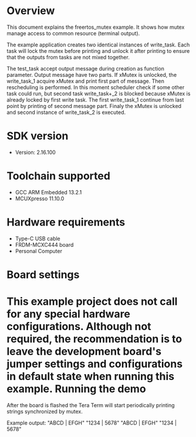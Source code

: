 Overview
========
This document explains the freertos_mutex example. It shows how mutex manage access to common
resource (terminal output).

The example application creates two identical instances of write_task. Each task will lock the mutex
before printing and unlock it after printing to ensure that the outputs from tasks are not mixed
together.

The test_task accept output message during creation as function parameter. Output message have two
parts. If xMutex is unlocked, the write_task_1 acquire xMutex and print first part of message. Then
rescheduling is performed. In this moment scheduler check if some other task could run, but second
task write_task+_2 is blocked because xMutex is already locked by first write task. The first
write_task_1 continue from last point by printing of second message part. Finaly the xMutex is
unlocked and second instance of write_task_2 is executed.




SDK version
===========
- Version: 2.16.100

Toolchain supported
===================
- GCC ARM Embedded  13.2.1
- MCUXpresso  11.10.0

Hardware requirements
=====================
- Type-C USB cable
- FRDM-MCXC444 board
- Personal Computer

Board settings
==============
This example project does not call for any special hardware configurations.
Although not required, the recommendation is to leave the development board's jumper settings
and configurations in default state when running this example.
Running the demo
================
After the board is flashed the Tera Term will start periodically printing strings synchronized by
mutex.

Example output:
"ABCD | EFGH"
"1234 | 5678"
"ABCD | EFGH"
"1234 | 5678"
